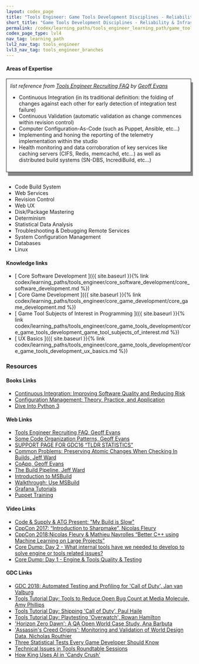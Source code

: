```yaml
---
layout: codex_page
title: "Tools Engineer: Game Tools Development Disciplines - Reliability & Infrastructure"
short_title: "Game Tools Development Disciplines - Reliability & Infrastructure"
permalink: /codex/learning_paths/tools_engineer_learning_path/game_tools_development_branches/infrastructure
codex_page_type: lvl4
nav_tag: learning_path
lvl2_nav_tag: tools_engineer
lvl3_nav_tag: tools_engineer_branches 
---
```


#### Areas of Expertise

<div style="  border: 1px solid; padding: 10px; box-shadow: 5px 10px #888888;">
<i>list reference from <a href="http://software.gorlak.org/recruiting/2018/07/13/tools-engineer-faq">Tools Engineer Recruiting FAQ</a> by <a href="https://twitter.com/gorlak">Geoff Evans</a></i>

<ul>
<li>Continuous Integration (in its traditional definition: the folding of changes against each other for early detection of integration test failure)</li>
<li>Continuous Validation (automatic validation as change commences within revision control)</li>
<li>Computer Configuration-As-Code (such as Puppet, Ansible, etc…)</li>
<li>Implementing and honing the reporting of the telemetry implementation within the studio</li>
<li>Health monitoring and data corroboration of key services like caching servers (CIFS, Redis, memcachd, etc…) as well as distributed build systems (SN-DBS, IncrediBuild, etc…)</li>
</ul>

</div>
<br>

- Code Build System
- Web Services
- Revision Control
- Web UX
- Disk/Package Mastering
- Determinism
- Statistical Data Analysis 
- Troubleshooting & Debugging Remote Services
- System Configuration Management
- Databases
- Linux

#### Knowledge links

- [ Core Software Development ]({{ site.baseurl }}{% link codex/learning_paths/tools_engineer/core_software_development/core_software_development.md %})
- [ Core Game Development ]({{ site.baseurl }}{% link codex/learning_paths/tools_engineer/core_game_development/core_game_development.md %})
- [ Game Tool Subjects of Interest in Programming ]({{ site.baseurl }}{% link codex/learning_paths/tools_engineer/core_game_tools_development/core_game_tools_development_game_tool_subjects_of_interest.md %})
- [ UX Basics ]({{ site.baseurl }}{% link codex/learning_paths/tools_engineer/core_game_tools_development/core_game_tools_development_ux_basics.md %})

### Resources

#### Books Links
- [Continuous Integration: Improving Software Quality and Reducing Risk](https://www.amazon.com/Continuous-Integration-Improving-Software-Reducing/dp/0321336380)
- [Configuration Management: Theory, Practice, and Application](https://www.amazon.com/Configuration-Management-Theory-Practice-Application/dp/1482229358)
- [Dive Into Python 3](https://www.diveinto.org/python3/)

#### Web Links
- [Tools Engineer Recruiting FAQ, Geoff Evans](http://software.gorlak.org/recruiting/2018/07/13/tools-engineer-faq)
- [Some Code Organization Patterns, Geoff Evans](http://thetoolsmiths.org/2011/06/10/some-code-organization-patterns/)
- [SUPPORT PAGE FOR GDC16 “TLDR STATISTICS”](http://assemblyrequired.crashworks.org/support-page-for-gdc16-tldr-statistics/)
- [Common Problems: Preserving Atomic Changes When Checking In Builds, Jeff Ward](http://thetoolsmiths.org/2011/01/11/common-problems-preserving-atomic-changes-when-checking-in-builds/)
- [CoApp, Geoff Evans](https://docs.microsoft.com/en-us/windows/desktop/rpc/best-rpc-programming-practices)
- [The Build Pipeline, Jeff Ward](http://thetoolsmiths.org/2009/01/28/the-build-pipeline/)
- [Introduction to MSBuild](https://www.youtube.com/watch?v=V8bmw5zBZZI)
- [Walkthrough: Use MSBuild](https://docs.microsoft.com/en-us/visualstudio/msbuild/walkthrough-using-msbuild?view=vs-2017)
- [Grafana Tutorials](http://docs.grafana.org/tutorials/)
- [Puppet Training](https://learn.puppet.com)

#### Video Links
- [Code & Supply & ATG Present: "My Build is Slow"](https://www.youtube.com/watch?v=EEuOcLrXB-c&feature=youtu.be)
- [CppCon 2017: “Introduction to Sharpmake”, Nicolas Fleury](https://www.youtube.com/watch?v=h9imGlRtJpg)
- [CppCon 2018:Nicolas Fleury & Mathieu Nayrolles “Better C++ using Machine Learning on Large Projects”](https://www.youtube.com/watch?v=QDvic0QNtOY)
- [Core Dump: Day 2 - What internal tools have we needed to develop to solve engine or tools related issues?](https://www.youtube.com/watch?v=odEfO86VgFw&t=3630s)
- [Core Dump: Day 1 - Engine & Tools Quality & Testing](https://www.youtube.com/watch?v=_EdXI0nmI5c&feature=youtu.be&list=PLOm9SeAVU7idAZVnZUBT90Yj7AeLk0e2X)

#### GDC Links
- [GDC 2018: Automated Testing and Profiling for 'Call of Duty', Jan van Valburg](http://www.gdcvault.com/play/1025064/Automated-Testing-and-Profiling-for)
- [Tools Tutorial Day: Tools to Reduce Open Bug Count at Media Molecule, Amy Phillips](https://www.gdcvault.com/play/1025439/Tools-Tutorial-Day-Tools-to)
- [Tools Tutorial Day: Shipping 'Call of Duty', Paul Haile](https://www.gdcvault.com/play/1025380/Tools-Tutorial-Day-Shipping-Call)
- [Tools Tutorial Day: Playtesting 'Overwatch', Rowan Hamilton](https://www.gdcvault.com/play/1025012/Tools-Tutorial-Day-Playtesting-Overwatch)
- ['Horizon Zero Dawn': A QA Open World Case Study, Ana Barbuta](https://www.gdcvault.com/play/1025326/-Horizon-Zero-Dawn-A)
- ['Assassin's Creed Origins': Monitoring and Validation of World Design Data, Nicholas Routhier](https://www.gdcvault.com/play/1025452/-Assassin-s-Creed-Origins)
- [Three Statistical Tests Every Game Developer Should Know](https://www.youtube.com/watch?v=fl9V0U2SGeI)
- [Technical Issues in Tools Roundtable Sessions](http://thetoolsmiths.org/codex/gdc/roundtable/technical_issues_in_tools/sessions)
- [How King Uses AI in 'Candy Crush'](https://www.gdcvault.com/play/1023858/How-King-Uses-AI-in)
